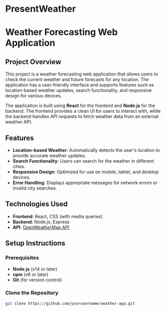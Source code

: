 # PresentWeather
# Weather Forecasting Web Application

## Project Overview

This project is a weather forecasting web application that allows users to check the current weather and future forecasts for any location. The application has a user-friendly interface and supports features such as location-based weather updates, search functionality, and responsive design for various devices.

The application is built using **React** for the frontend and **Node.js** for the backend. The frontend provides a clean UI for users to interact with, while the backend handles API requests to fetch weather data from an external weather API.

## Features

- **Location-based Weather**: Automatically detects the user's location to provide accurate weather updates.
- **Search Functionality**: Users can search for the weather in different cities.
- **Responsive Design**: Optimized for use on mobile, tablet, and desktop devices.
- **Error Handling**: Displays appropriate messages for network errors or invalid city searches.

## Technologies Used

- **Frontend**: React, CSS (with media queries)
- **Backend**: Node.js, Express
- **API**: [OpenWeatherMap API](https://openweathermap.org/api)

## Setup Instructions

### Prerequisites

- **Node.js** (v14 or later)
- **npm** (v6 or later)
- **Git** (for version control)

### Clone the Repository

```bash
git clone https://github.com/yourusername/weather-app.git

